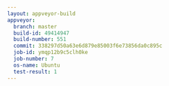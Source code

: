 ```yaml
---
layout: appveyor-build
appveyor:
  branch: master
  build-id: 49414947
  build-number: 551
  commit: 338297d50a63e6d879e85003f6e73856da0c895c
  job-id: ymqp12b9c5clh0ke
  job-number: 7
  os-name: Ubuntu
  test-result: 1
---
```

